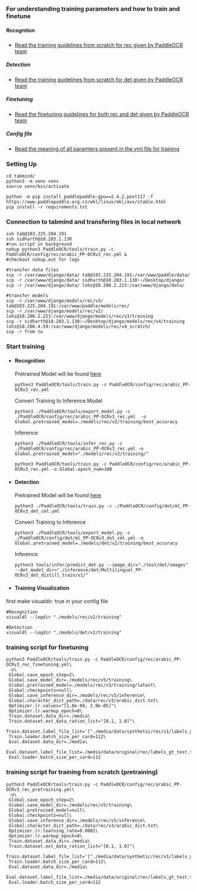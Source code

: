 ### For understanding training parameters and how to train and finetune
##### Recogntion
- [Read the training guidelines from scratch for rec given by PaddleOCR team](https://github.com/PaddlePaddle/PaddleOCR/blob/release/2.7/doc/doc_en/recognition_en.md)  
##### Detection
- [Read the training guidelines from scratch for det given by PaddleOCR team](https://github.com/PaddlePaddle/PaddleOCR/blob/release/2.7/doc/doc_en/detection_en.md)
##### Finetuning
- [Read the finetuning guidelines for both rec and det given by PaddleOCR team](https://github.com/PaddlePaddle/PaddleOCR/blob/release/2.7/doc/doc_en/finetune_en.md)
##### Config file
- [Read the meaning of all paramters present in the yml file for training](https://github.com/PaddlePaddle/PaddleOCR/blob/release/2.7/doc/doc_en/config_en.md)


### Setting Up
```
cd tabmind/
python3 -m venv venv
source venv/bin/activate

python -m pip install paddlepaddle-gpu==2.4.2.post117 -f https://www.paddlepaddle.org.cn/whl/linux/mkl/avx/stable.html
pip install -r requirements.txt

```
### Connection to tabmind and transfering files in local network
```
ssh tab@103.225.204.191
ssh sidharth@10.203.1.130
#run script in background
nohup python3 PaddleOCR/tools/train.py -c PaddleOCR/config/rec/arabic_PP-OCRv3_rec.yml &
#checkout nohup.out for logs

#transfer data files
scp -r /var/www/django/data/ tab@103.225.204.191:/var/www/paddle/data/
scp -r /var/www/django/data/ sidharth@10.203.1.130:~/Desktop/django/
scp -r /var/www/django/data/ lohi@10.206.2.223:/var/www/django/data/

#transfer models
scp -r /var/www/django/models/rec/v3/ tab@103.225.204.191:/var/www/paddle/models/rec/
scp -r /var/www/django/models/rec/v2/ lohi@10.206.2.223:/var/www/django/models/rec/v3/training
scp -r sidharth@10.203.1.130:~/Desktop/django/models/rec/v4/training lohi@10.206.4.59:/var/www/django/models/rec/v4_scratch/
scp -r from to
```

### Start training 
- #### Recognition
    Pretrained Model will be found [here](https://paddleocr.bj.bcebos.com/PP-OCRv3/multilingual/arabic_PP-OCRv3_rec_train.tar)
    ```
    python3 PaddleOCR/tools/train.py -c PaddleOCR/config/rec/arabic_PP-OCRv3_rec.yml
    ```

    Convert Training to Inference Model
    ```
    python3 ./PaddleOCR/tools/export_model.py -c ./PaddleOCR/config/rec/arabic_PP-OCRv3_rec.yml  -o Global.pretrained_model=./models/rec/v2/training/best_accuracy
    ```

    Inference
    ```
    python3 ./PaddleOCR/tools/infer_rec.py -c ./PaddleOCR/config/rec/arabic_PP-OCRv3_rec.yml -o Global.pretrained_model="./models/rec/v2/training/"
    ```


    ```
    python3 PaddleOCR/tools/train.py -c PaddleOCR/config/rec/arabic_PP-OCRv3_rec.yml -o Global.epoch_num=100
    ```
- #### Detection
    Pretrained Model will be found [here](https://paddleocr.bj.bcebos.com/PP-OCRv3/multilingual/Multilingual_PP-OCRv3_det_distill_train.tar)
    ```
    python3 ./PaddleOCR/tools/train.py -c ./PaddleOCR/config/det/ml_PP-OCRv3_det_cml.yml
    ```

    Convert Training to Inference
    ```
    python3 ./PaddleOCR/tools/export_model.py -c ./PaddleOCR/config/det/ml_PP-OCRv3_det_cml.yml -o Global.pretrained_model=./models/det/v2/training/best_accuracy
    ```

    Inference
    ```
    python3 tools/infer/predict_det.py --image_dir="./test/det/images" --det_model_dir="./inference/det/Multilingual_PP-OCRv3_det_distill_train/v1/"
    ```

- #### Training Visualization
first make visualdir: true in your config file
```
#Recognition
visualdl --logdir "./models/rec/v2/training"

#Detection
visualdl --logdir "./models/det/v2/training"
```

### training script for finetuning
```
python3 PaddleOCR/tools/train.py -c PaddleOCR/config/rec/arabic_PP-OCRv3_rec_finetuning.yml\
 -o\
 Global.save_epoch_step=2\
 Global.save_model_dir=./models/rec/v5/training\
 Global.pretrained_model=./models/rec/v3/training/latest\
 Global.checkpoints=null\
 Global.save_inference_dir=./models/rec/v5/inference\
 Global.character_dict_path=./data/rec/v3/arabic_dict.txt\
 Optimizer.lr.values="[1.0e-04, 2.0e-05]"\
 Optimizer.lr.warmup_epoch=0\
 Train.dataset.data_dir=./media\
 Train.dataset.ext_data_ration_list="[0.1, 1.0]"\
 Train.dataset.label_file_list='["./media/data/synthetic/rec/v1/labels_gt_train.txt","./media/data/original/rec/labels_gt_train.txt"]'\
 Train.loader.batch_size_per_card=112\
 Eval.dataset.data_dir=./media\
 Eval.dataset.label_file_list=./media/data/original/rec/labels_gt_test.txt\
 Eval.loader.batch_size_per_card=112
```

### training script for training from scratch (pretraining)
```
python3 PaddleOCR/tools/train.py -c PaddleOCR/config/rec/arabic_PP-OCRv3_rec_pretraining.yml\
 -o\
 Global.save_epoch_step=2\
 Global.save_model_dir=./models/rec/v5/training\
 Global.pretrained_model=null\
 Global.checkpoints=null\
 Global.save_inference_dir=./models/rec/v5/inference\
 Global.character_dict_path=./data/rec/v3/arabic_dict.txt\
 Optimizer.lr.learning_rate=0.0001\
 Optimizer.lr.warmup_epoch=0\
 Train.dataset.data_dir=./media\
 Train.dataset.ext_data_ration_list="[0.1, 1.0]"\
 Train.dataset.label_file_list='["./media/data/synthetic/rec/v1/labels_gt_train.txt","./media/data/original/rec/labels_gt_train.txt"]'\
 Train.loader.batch_size_per_card=112\
 Eval.dataset.data_dir=./media\
 Eval.dataset.label_file_list=./media/data/original/rec/labels_gt_test.txt\
 Eval.loader.batch_size_per_card=112
```